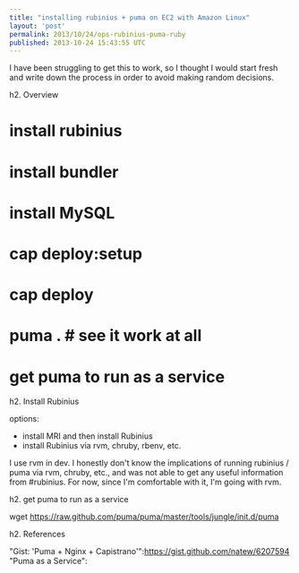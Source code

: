 ```yaml
---
title: "installing rubinius + puma on EC2 with Amazon Linux"
layout: 'post'
permalink: 2013/10/24/ops-rubinius-puma-ruby
published: 2013-10-24 15:43:55 UTC
---
```

I have been struggling to get this to work, so I thought I would start fresh and write down the process in order to avoid making random decisions.

h2. Overview
# install rubinius
# install bundler
# install MySQL
# cap deploy:setup
# cap deploy
# puma . # see it work at all
# get puma to run as a service

h2. Install Rubinius

options:
* install MRI and then install Rubinius
* install Rubinius via rvm, chruby, rbenv, etc.

I use rvm in dev. I honestly don't know the implications of running rubinius / puma via rvm, chruby, etc., and was not able to get any useful information from #rubinius. For now, since I'm comfortable with it, I'm going with rvm.

h2. get puma to run as a service

wget https://raw.github.com/puma/puma/master/tools/jungle/init.d/puma


h2. References

&quot;Gist: 'Puma + Nginx + Capistrano'&quot;:https://gist.github.com/natew/6207594
&quot;Puma as a Service&quot;:
